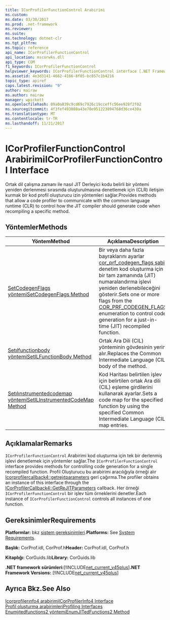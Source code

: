 ```yaml
---
title: ICorProfilerFunctionControl Arabirimi
ms.custom: 
ms.date: 03/30/2017
ms.prod: .net-framework
ms.reviewer: 
ms.suite: 
ms.technology: dotnet-clr
ms.tgt_pltfrm: 
ms.topic: reference
api_name: ICorProfilerFunctionControl
api_location: mscorwks.dll
api_type: COM
f1_keywords: ICorProfilerFunctionControl
helpviewer_keywords: ICorProfilerFunctionControl interface [.NET Framework profiling]
ms.assetid: 4e3d3141-4662-4166-8f05-bc857c1b4216
topic_type: apiref
caps.latest.revision: "9"
author: mairaw
ms.author: mairaw
manager: wpickett
ms.openlocfilehash: 09a0a839c9cd69c7926c19cceffc56ee928f2f02
ms.sourcegitcommit: 4f3fef493080a43e70e951223894768d36ce430a
ms.translationtype: MT
ms.contentlocale: tr-TR
ms.lasthandoff: 11/21/2017
---
```

# <a name="icorprofilerfunctioncontrol-interface"></a><span data-ttu-id="110e1-102">ICorProfilerFunctionControl Arabirimi</span><span class="sxs-lookup"><span data-stu-id="110e1-102">ICorProfilerFunctionControl Interface</span></span>
<span data-ttu-id="110e1-103">Ortak dil çalışma zamanı ile nasıl JIT Derleyici kodu belirli bir yöntemi yeniden derlenmesi sırasında oluşturulmasına denetlemek için (CLR) iletişim kurmak bir kod profil oluşturucu izin yöntemleri sağlar.</span><span class="sxs-lookup"><span data-stu-id="110e1-103">Provides methods that allow a code profiler to communicate with the common language runtime (CLR) to control how the JIT compiler should generate code when recompiling a specific method.</span></span>  
  
## <a name="methods"></a><span data-ttu-id="110e1-104">Yöntemler</span><span class="sxs-lookup"><span data-stu-id="110e1-104">Methods</span></span>  
  
|<span data-ttu-id="110e1-105">Yöntem</span><span class="sxs-lookup"><span data-stu-id="110e1-105">Method</span></span>|<span data-ttu-id="110e1-106">Açıklama</span><span class="sxs-lookup"><span data-stu-id="110e1-106">Description</span></span>|  
|------------|-----------------|  
|[<span data-ttu-id="110e1-107">SetCodegenFlags yöntemi</span><span class="sxs-lookup"><span data-stu-id="110e1-107">SetCodegenFlags Method</span></span>](../../../../docs/framework/unmanaged-api/profiling/icorprofilerfunctioncontrol-setcodegenflags-method.md)|<span data-ttu-id="110e1-108">Bir veya daha fazla bayraklarını ayarlar [cor_prf_codegen_flags sabit](../../../../docs/framework/unmanaged-api/profiling/cor-prf-codegen-flags-enumeration.md) denetim kod oluşturma için bir tam zamanında (JIT) numaralandırma işlevi yeniden derlenebileceğini gösterir.</span><span class="sxs-lookup"><span data-stu-id="110e1-108">Sets one or more flags from the [COR_PRF_CODEGEN_FLAGS](../../../../docs/framework/unmanaged-api/profiling/cor-prf-codegen-flags-enumeration.md) enumeration to control code generation for a just-in-time (JIT) recompiled function.</span></span>|  
|[<span data-ttu-id="110e1-109">Setılfunctionbody yöntemi</span><span class="sxs-lookup"><span data-stu-id="110e1-109">SetILFunctionBody Method</span></span>](../../../../docs/framework/unmanaged-api/profiling/icorprofilerfunctioncontrol-setilfunctionbody-method.md)|<span data-ttu-id="110e1-110">Ortak Ara Dili (CIL) yönteminin gövdesinin yerini alır.</span><span class="sxs-lookup"><span data-stu-id="110e1-110">Replaces the Common Intermediate Language (CIL) body of the method.</span></span>|  
|[<span data-ttu-id="110e1-111">Setılınstrumentedcodemap yöntemi</span><span class="sxs-lookup"><span data-stu-id="110e1-111">SetILInstrumentedCodeMap Method</span></span>](../../../../docs/framework/unmanaged-api/profiling/icorprofilerfunctioncontrol-setilinstrumentedcodemap-method.md)|<span data-ttu-id="110e1-112">Kod Haritası belirtilen işlev için belirtilen ortak Ara dili (CIL) eşleme girdilerini kullanarak ayarlar.</span><span class="sxs-lookup"><span data-stu-id="110e1-112">Sets a code map for the specified function by using the specified Common Intermediate Language (CIL) map entries.</span></span>|  
  
## <a name="remarks"></a><span data-ttu-id="110e1-113">Açıklamalar</span><span class="sxs-lookup"><span data-stu-id="110e1-113">Remarks</span></span>  
 <span data-ttu-id="110e1-114">`ICorProfilerFunctionControl` Arabirimi kod oluşturma için tek bir derlenmiş işlevi denetlemek için yöntemler sağlar.</span><span class="sxs-lookup"><span data-stu-id="110e1-114">The `ICorProfilerFunctionControl` interface provides methods for controlling code generation for a single recompiled function.</span></span> <span data-ttu-id="110e1-115">Profil Oluşturucu bu arabirimi aracılığıyla örneği alır [Icorprofilercallback4::getrejıtparameters](../../../../docs/framework/unmanaged-api/profiling/icorprofilercallback4-getrejitparameters-method.md) geri çağırma.</span><span class="sxs-lookup"><span data-stu-id="110e1-115">The profiler obtains an instance of this interface through the [ICorProfilerCallback4::GetReJITParameters](../../../../docs/framework/unmanaged-api/profiling/icorprofilercallback4-getrejitparameters-method.md) callback.</span></span> <span data-ttu-id="110e1-116">Her örneği `ICorProfilerFunctionControl` bir işlev tüm örneklerini denetler.</span><span class="sxs-lookup"><span data-stu-id="110e1-116">Each instance of `ICorProfilerFunctionControl` controls all instances of one function.</span></span>  
  
## <a name="requirements"></a><span data-ttu-id="110e1-117">Gereksinimler</span><span class="sxs-lookup"><span data-stu-id="110e1-117">Requirements</span></span>  
 <span data-ttu-id="110e1-118">**Platformlar:** bkz [sistem gereksinimleri](../../../../docs/framework/get-started/system-requirements.md).</span><span class="sxs-lookup"><span data-stu-id="110e1-118">**Platforms:** See [System Requirements](../../../../docs/framework/get-started/system-requirements.md).</span></span>  
  
 <span data-ttu-id="110e1-119">**Başlık:** CorProf.idl, CorProf.h</span><span class="sxs-lookup"><span data-stu-id="110e1-119">**Header:** CorProf.idl, CorProf.h</span></span>  
  
 <span data-ttu-id="110e1-120">**Kitaplığı:** CorGuids.lib</span><span class="sxs-lookup"><span data-stu-id="110e1-120">**Library:** CorGuids.lib</span></span>  
  
 <span data-ttu-id="110e1-121">**.NET framework sürümleri:**[!INCLUDE[net_current_v45plus](../../../../includes/net-current-v45plus-md.md)]</span><span class="sxs-lookup"><span data-stu-id="110e1-121">**.NET Framework Versions:** [!INCLUDE[net_current_v45plus](../../../../includes/net-current-v45plus-md.md)]</span></span>  
  
## <a name="see-also"></a><span data-ttu-id="110e1-122">Ayrıca Bkz.</span><span class="sxs-lookup"><span data-stu-id="110e1-122">See Also</span></span>  
 [<span data-ttu-id="110e1-123">Icorprofilerınfo4 arabirimi</span><span class="sxs-lookup"><span data-stu-id="110e1-123">ICorProfilerInfo4 Interface</span></span>](../../../../docs/framework/unmanaged-api/profiling/icorprofilerinfo4-interface.md)  
 [<span data-ttu-id="110e1-124">Profil oluşturma arabirimleri</span><span class="sxs-lookup"><span data-stu-id="110e1-124">Profiling Interfaces</span></span>](../../../../docs/framework/unmanaged-api/profiling/profiling-interfaces.md)  
 [<span data-ttu-id="110e1-125">Enumjıtedfunctions2 yöntemi</span><span class="sxs-lookup"><span data-stu-id="110e1-125">EnumJITedFunctions2 Method</span></span>](../../../../docs/framework/unmanaged-api/profiling/icorprofilerinfo4-enumjitedfunctions2-method.md)
